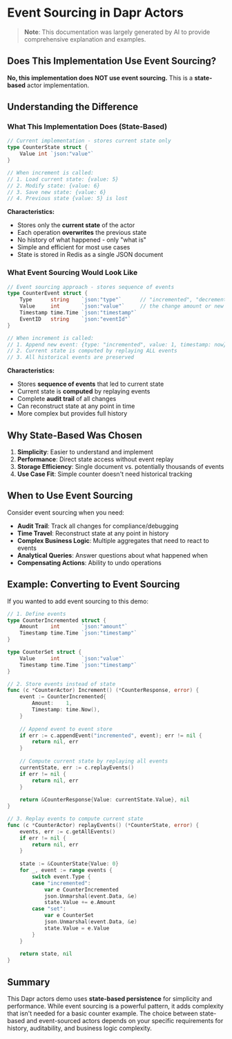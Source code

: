# Event Sourcing in Dapr Actors

> **Note**: This documentation was largely generated by AI to provide comprehensive explanation and examples.

## Does This Implementation Use Event Sourcing?

**No, this implementation does NOT use event sourcing.** This is a **state-based** actor implementation.

## Understanding the Difference

### What This Implementation Does (State-Based)

```go
// Current implementation - stores current state only
type CounterState struct {
    Value int `json:"value"`
}

// When increment is called:
// 1. Load current state: {value: 5}
// 2. Modify state: {value: 6} 
// 3. Save new state: {value: 6}
// 4. Previous state {value: 5} is lost
```

**Characteristics:**
- Stores only the **current state** of the actor
- Each operation **overwrites** the previous state
- No history of what happened - only "what is"
- Simple and efficient for most use cases
- State is stored in Redis as a single JSON document

### What Event Sourcing Would Look Like

```go
// Event sourcing approach - stores sequence of events
type CounterEvent struct {
    Type      string    `json:"type"`      // "incremented", "decremented", "set"
    Value     int       `json:"value"`     // the change amount or new value
    Timestamp time.Time `json:"timestamp"`
    EventID   string    `json:"eventId"`
}

// When increment is called:
// 1. Append new event: {type: "incremented", value: 1, timestamp: now}
// 2. Current state is computed by replaying ALL events
// 3. All historical events are preserved
```

**Characteristics:**
- Stores **sequence of events** that led to current state
- Current state is **computed** by replaying events
- Complete **audit trail** of all changes
- Can reconstruct state at any point in time
- More complex but provides full history

## Why State-Based Was Chosen

1. **Simplicity**: Easier to understand and implement
2. **Performance**: Direct state access without event replay
3. **Storage Efficiency**: Single document vs. potentially thousands of events
4. **Use Case Fit**: Simple counter doesn't need historical tracking

## When to Use Event Sourcing

Consider event sourcing when you need:

- **Audit Trail**: Track all changes for compliance/debugging
- **Time Travel**: Reconstruct state at any point in history  
- **Complex Business Logic**: Multiple aggregates that need to react to events
- **Analytical Queries**: Answer questions about what happened when
- **Compensating Actions**: Ability to undo operations

## Example: Converting to Event Sourcing

If you wanted to add event sourcing to this demo:

```go
// 1. Define events
type CounterIncremented struct {
    Amount    int       `json:"amount"`
    Timestamp time.Time `json:"timestamp"`
}

type CounterSet struct {
    Value     int       `json:"value"`
    Timestamp time.Time `json:"timestamp"`
}

// 2. Store events instead of state
func (c *CounterActor) Increment() (*CounterResponse, error) {
    event := CounterIncremented{
        Amount:    1,
        Timestamp: time.Now(),
    }
    
    // Append event to event store
    if err := c.appendEvent("incremented", event); err != nil {
        return nil, err
    }
    
    // Compute current state by replaying all events
    currentState, err := c.replayEvents()
    if err != nil {
        return nil, err
    }
    
    return &CounterResponse{Value: currentState.Value}, nil
}

// 3. Replay events to compute current state
func (c *CounterActor) replayEvents() (*CounterState, error) {
    events, err := c.getAllEvents()
    if err != nil {
        return nil, err
    }
    
    state := &CounterState{Value: 0}
    for _, event := range events {
        switch event.Type {
        case "incremented":
            var e CounterIncremented
            json.Unmarshal(event.Data, &e)
            state.Value += e.Amount
        case "set":
            var e CounterSet
            json.Unmarshal(event.Data, &e)
            state.Value = e.Value
        }
    }
    
    return state, nil
}
```

## Summary

This Dapr actors demo uses **state-based persistence** for simplicity and performance. While event sourcing is a powerful pattern, it adds complexity that isn't needed for a basic counter example. The choice between state-based and event-sourced actors depends on your specific requirements for history, auditability, and business logic complexity.
